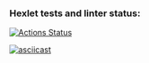 ### Hexlet tests and linter status:
[![Actions Status](https://github.com/Latanarie/frontend-project-lvl2/workflows/hexlet-check/badge.svg)](https://github.com/Latanarie/frontend-project-lvl2/actions)

[![asciicast](https://asciinema.org/a/XSR0rAcx2l4pGtMlK9hAxiRXn.svg)](https://asciinema.org/a/XSR0rAcx2l4pGtMlK9hAxiRXn)